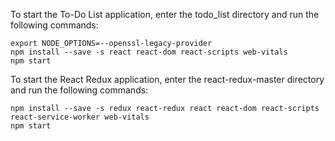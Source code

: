 To start the To-Do List application, enter the todo_list directory and run the following commands:

```
export NODE_OPTIONS=--openssl-legacy-provider
npm install --save -s react react-dom react-scripts web-vitals
npm start
```

To start the React Redux application, enter the react-redux-master directory and run the following commands:

```
npm install --save -s redux react-redux react react-dom react-scripts react-service-worker web-vitals
npm start
```
